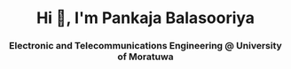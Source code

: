 <h1 align="center">Hi 👋, I'm Pankaja Balasooriya</h1>
<h3 align="center">Electronic and Telecommunications Engineering @ University of Moratuwa</h3>




<!--
**PankajaBalasooriya/PankajaBalasooriya** is a ✨ _special_ ✨ repository because its `README.md` (this file) appears on your GitHub profile.

Here are some ideas to get you started:

- 🔭 I’m currently working on ...
- 🌱 I’m currently learning ...
- 👯 I’m looking to collaborate on ...
- 🤔 I’m looking for help with ...
- 💬 Ask me about ...
- 📫 How to reach me: ...
- 😄 Pronouns: ...
- ⚡ Fun fact: ...
-->
